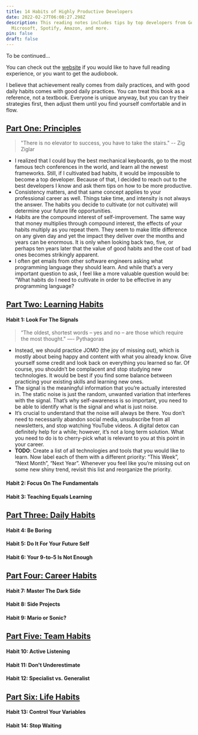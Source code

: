 ```yaml
---
title: 14 Habits of Highly Productive Developers
date: 2022-02-27T06:08:27.298Z
description: This reading notes includes tips by top developers from Google,
  Microsoft, Spotify, Amazon, and more.
pin: false
draft: false
---
```

To be continued...

You can check out the [website](https://14habits.com/) if you would like to have full reading experience, or you want to get the audiobook.

I believe that achievement really comes from daily practices, and with good daily habits comes with good daily practices. You can treat this book as a reference, not a textbook. Everyone is unique anyway, but you can try their strategies first, then adjust them until you find yourself comfortable and in flow.

<div id="principles"></div>

## <a href="#principles" name="fragment">Part One: Principles</a>

> "There is no elevator to success, you have to take the stairs." -- Zig Ziglar

- I realized that I could buy the best mechanical keyboards, go to the most famous tech conferences in the world, and learn all the newest frameworks. Still, if I cultivated bad habits, it would be impossible to become a top developer. Because of that, I decided to reach out to the best developers I know and ask them tips on how to be more productive.
- Consistency matters, and that same concept applies to your professional career as well. Things take time, and intensity is not always the answer. The habits you decide to cultivate (or not cultivate) will determine your future life opportunities.
- Habits are the compound interest of self-improvement. The same way that money multiplies through compound interest, the effects of your habits multiply as you repeat them. They seem to make little difference on any given day and yet the impact they deliver over the months and years can be enormous. It is only when looking back two, five, or perhaps ten years later that the value of good habits and the cost of bad ones becomes strikingly apparent.
- I often get emails from other software engineers asking what programming language they should learn. And while that’s a very important question to ask, I feel like a more valuable question would be: “What habits do I need to cultivate in order to be effective in any programming language?

<div id="learning-habits"></div>

## <a href="#learning-habits" name="fragment">Part Two: Learning Habits</a>

#### Habit 1: Look For The Signals

> “The oldest, shortest words – yes and no – are those which require the most thought." ―- Pythagoras

- Instead, we should practice JOMO (the joy of missing out), which is mostly about being happy and content with what you already know. Give yourself some credit and look back on everything you learned so far. Of course, you shouldn’t be complacent and stop studying new technologies. It would be best if you find some balance between practicing your existing skills and learning new ones.
- The signal is the meaningful information that you’re actually interested in. The static noise is just the random, unwanted variation that interferes with the signal. That’s why self-awareness is so important, you need to be able to identify what is the signal and what is just noise.
- It’s crucial to understand that the noise will always be there. You don’t need to necessarily abandon social media, unsubscribe from all newsletters, and stop watching YouTube videos. A digital detox can definitely help for a while; however, it’s not a long term solution. What you need to do is to cherry-pick what is relevant to you at this point in your career.
- **TODO**: Create a list of all technologies and tools that you would like to learn. Now label each of them with a different priority: “This Week”, “Next Month”, “Next Year”. Whenever you feel like you’re missing out on some new shiny trend, revisit this list and reorganize the priority.

#### Habit 2: Focus On The Fundamentals

#### Habit 3: Teaching Equals Learning

<div id="daily-habits"></div>

## <a href="#daily-habits" name="fragment">Part Three: Daily Habits</a>

#### Habit 4: Be Boring

#### Habit 5: Do It For Your Future Self

#### Habit 6: Your 9-to-5 Is Not Enough

<div id="career-habits"></div>

## <a href="#career-habits" name="fragment">Part Four: Career Habits</a>

#### Habit 7: Master The Dark Side

#### Habit 8: Side Projects

#### Habit 9: Mario or Sonic?

<div id="team-habits"></div>

## <a href="#team-habits" name="fragment">Part Five: Team Habits</a>

#### Habit 10: Active Listening

#### Habit 11: Don't Underestimate

#### Habit 12: Specialist vs. Generalist

<div id="life-habits"></div>

## <a href="#life-habits" name="fragment">Part Six: Life Habits</a>

#### Habit 13: Control Your Variables

#### Habit 14: Stop Waiting
